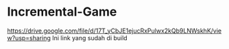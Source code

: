 # Incremental-Game
https://drive.google.com/file/d/17T_yCbJE1ejucRxPulwx2kQb9LNWskhK/view?usp=sharing
Ini link yang sudah di build
